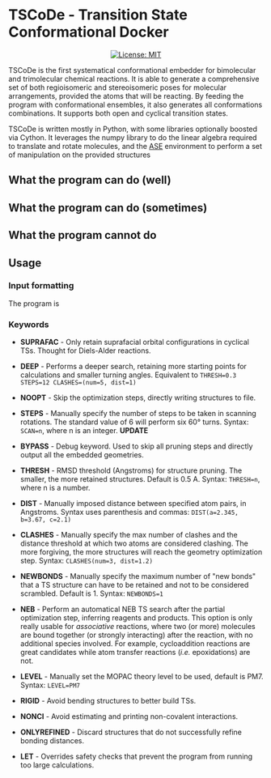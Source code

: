 # TSCoDe - Transition State Conformational Docker

  

<div align="center">

 [![License: MIT](https://img.shields.io/badge/License-MIT-yellow.svg)](https://opensource.org/licenses/MIT)
</div>

TSCoDe is the first systematical conformational embedder for bimolecular and trimolecular chemical reactions. It is able to generate a comprehensive set of both regioisomeric and stereoisomeric poses for molecular arrangements, provided the atoms that will be reacting. By feeding the program with conformational ensembles, it also generates all conformations combinations. It supports both open and cyclical transition states.

TSCoDe is written mostly in Python, with some libraries optionally boosted via Cython. It leverages the numpy library to do the linear algebra required to translate and rotate molecules, and the [ASE](https://github.com/rosswhitfield/ase) environment to perform a set of manipulation on the provided structures

## What the program can do (well)
## What the program can do (sometimes)
## What the program cannot do
## Usage

### Input formatting
The program is 
 
  
  
  
### Keywords
- **SUPRAFAC** - Only retain suprafacial orbital configurations in cyclical TSs. Thought for Diels-Alder reactions.


- **DEEP** - Performs a deeper search, retaining more starting points for calculations and smaller turning angles. Equivalent to `THRESH=0.3 STEPS=12 CLASHES=(num=5, dist=1)`


- **NOOPT** - Skip the optimization steps, directly writing structures to file.

  

- **STEPS** - Manually specify the number of steps to be taken in scanning rotations. The standard value of 6 will perform six 60° turns. Syntax: `SCAN=n`, where n is an integer. **UPDATE**

  

- **BYPASS** - Debug keyword. Used to skip all pruning steps and directly output all the embedded geometries.

  

- **THRESH** - RMSD threshold (Angstroms) for structure pruning. The smaller, the more retained structures. Default is 0.5 A. Syntax: `THRESH=n`, where n is a number.

  

- **DIST** - Manually imposed distance between specified atom pairs, in Angstroms. Syntax uses parenthesis and commas: `DIST(a=2.345, b=3.67, c=2.1)`

  

- **CLASHES** - Manually specify the max number of clashes and the distance threshold at which two atoms are considered clashing. The more forgiving, the more structures will reach the geometry optimization step. Syntax: `CLASHES(num=3, dist=1.2)`

  

- **NEWBONDS** - Manually specify the maximum number of "new bonds" that a TS structure can have to be retained and not to be considered scrambled. Default is 1. Syntax: `NEWBONDS=1`

  

- **NEB** - Perform an automatical NEB TS search after the partial optimization step, inferring reagents and products. This option is only really usable for *associative* reactions, where two (or more) molecules are bound together (or strongly interacting) after the reaction, with no additional species involved. For example, cycloaddition reactions are great candidates while atom transfer reactions (*i.e.* epoxidations) are not.

  

- **LEVEL** - Manually set the MOPAC theory level to be used, default is PM7. Syntax: `LEVEL=PM7`

  

- **RIGID** - Avoid bending structures to better build TSs.

  

- **NONCI** - Avoid estimating and printing non-covalent interactions.

  

- **ONLYREFINED** - Discard structures that do not successfully refine bonding distances.

  

- **LET** - Overrides safety checks that prevent the program from running too large calculations.
<!--stackedit_data:
eyJoaXN0b3J5IjpbLTE0NDAyMTkwNzcsLTY3MjExODU2MF19
-->
